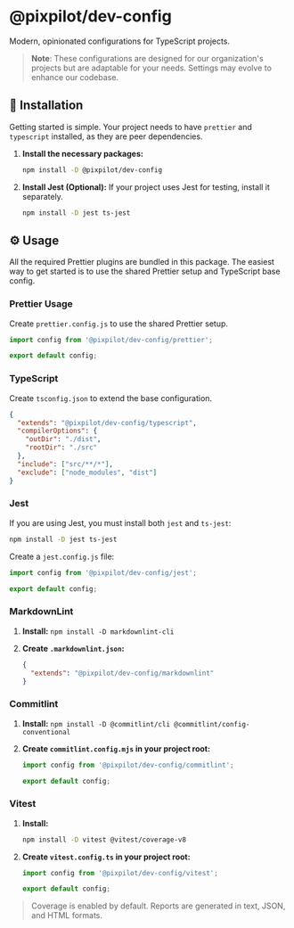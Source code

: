 # @pixpilot/dev-config

Modern, opinionated configurations for TypeScript projects.

> **Note**: These configurations are designed for our organization's projects but are adaptable for your needs. Settings may evolve to enhance our codebase.

## 🚀 Installation

Getting started is simple. Your project needs to have `prettier` and `typescript` installed, as they are peer dependencies.

1.  **Install the necessary packages:**

    ```bash
    npm install -D @pixpilot/dev-config
    ```

2.  **Install Jest (Optional):**
    If your project uses Jest for testing, install it separately.

    ```bash
    npm install -D jest ts-jest
    ```

## ⚙️ Usage

All the required Prettier plugins are bundled in this package. The easiest way to get started is to use the shared Prettier setup and TypeScript base config.

### Prettier Usage

Create `prettier.config.js` to use the shared Prettier setup.

```javascript
import config from '@pixpilot/dev-config/prettier';

export default config;
```

### TypeScript

Create `tsconfig.json` to extend the base configuration.

```json
{
  "extends": "@pixpilot/dev-config/typescript",
  "compilerOptions": {
    "outDir": "./dist",
    "rootDir": "./src"
  },
  "include": ["src/**/*"],
  "exclude": ["node_modules", "dist"]
}
```

### Jest

If you are using Jest, you must install both `jest` and `ts-jest`:

```bash
npm install -D jest ts-jest
```

Create a `jest.config.js` file:

```javascript
import config from '@pixpilot/dev-config/jest';

export default config;
```

### MarkdownLint

1.  **Install:** `npm install -D markdownlint-cli`
2.  **Create `.markdownlint.json`:**

    ```json
    {
      "extends": "@pixpilot/dev-config/markdownlint"
    }
    ```

### Commitlint

1.  **Install:** `npm install -D @commitlint/cli @commitlint/config-conventional`
2.  **Create `commitlint.config.mjs` in your project root:**

    ```javascript
    import config from '@pixpilot/dev-config/commitlint';

    export default config;
    ```

### Vitest

1. **Install:**

   ```bash
   npm install -D vitest @vitest/coverage-v8
   ```

2. **Create `vitest.config.ts` in your project root:**

   ```typescript
   import config from '@pixpilot/dev-config/vitest';

   export default config;
   ```

> Coverage is enabled by default. Reports are generated in text, JSON, and HTML formats.
